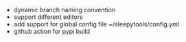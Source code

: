- dynamic branch naming convention
- support different editors
- add support for global config file ~/sleepytools/config.yml
- github action for pypi build